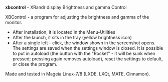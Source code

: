 **xbcontrol** - XRandr display Brightness and gamma Control

XBControl - a program for adjusting the brightness and gamma of the monitor.

- After installation, it is located in the Menu-Utilities
- After the launch, it sits in the tray (yellow brightness icon)
- After a single left - click, the window shown in the screenshot opens. The settings are saved when the settings window is closed. It is possible to put in autoload (the button with the "Rocket" - it will be sunk when pressed; pressing again removes autoload), reset the settings to default, or close the program.

Made and tested in Mageia Linux-7/8 (LXDE, LXQt, MATE, Cinnamon).
